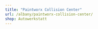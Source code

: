 ```yaml
---
title: "Paintworx Collision Center"
url: /albany/paintworx-collision-center/
shop: Autowerkstatt
---
```

